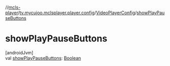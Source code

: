 //[mcls-player](../../../index.md)/[tv.mycujoo.mclsplayer.player.config](../index.md)/[VideoPlayerConfig](index.md)/[showPlayPauseButtons](show-play-pause-buttons.md)

# showPlayPauseButtons

[androidJvm]\
val [showPlayPauseButtons](show-play-pause-buttons.md): [Boolean](https://kotlinlang.org/api/latest/jvm/stdlib/kotlin/-boolean/index.html)

